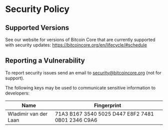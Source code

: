 # Security Policy

## Supported Versions

See our website for versions of Bitcoin Core that are currently supported with
security updates: https://bitcoincore.org/en/lifecycle/#schedule

## Reporting a Vulnerability

To report security issues send an email to security@bitcoincore.org (not for support).

The following keys may be used to communicate sensitive information to developers:

| Name | Fingerprint |
|------|-------------|
| Wladimir van der Laan | 71A3 B167 3540 5025 D447  E8F2 7481 0B01 2346 C9A6 |

